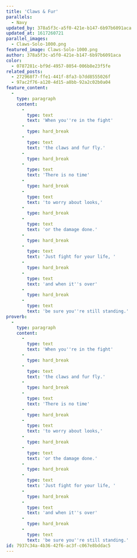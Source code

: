 ```yaml
---
title: 'Claws & Fur'
parallels:
  - Navy
updated_by: 378a5f3c-a5f0-421e-b147-6b97b6091aca
updated_at: 1617260721
parallel_images:
  - Claws-Solo-1000.png
featured_image: Claws-Solo-1000.png
author: 378a5f3c-a5f0-421e-b147-6b97b6091aca
color:
  - 0787281c-bf9d-4957-8054-006b8e23f5fe
related_posts:
  - 272968f7-ffe1-441f-8fa3-b7dd8555026f
  - 97ac2f76-a120-4d15-a8bb-92a2c02b0a04
feature_content:
  -
    type: paragraph
    content:
      -
        type: text
        text: 'When you''re in the fight'
      -
        type: hard_break
      -
        type: text
        text: 'the claws and fur fly.'
      -
        type: hard_break
      -
        type: text
        text: 'There is no time'
      -
        type: hard_break
      -
        type: text
        text: 'to worry about looks,'
      -
        type: hard_break
      -
        type: text
        text: 'or the damage done.'
      -
        type: hard_break
      -
        type: text
        text: 'Just fight for your life, '
      -
        type: hard_break
      -
        type: text
        text: 'and when it''s over'
      -
        type: hard_break
      -
        type: text
        text: 'be sure you''re still standing.'
proverb:
  -
    type: paragraph
    content:
      -
        type: text
        text: 'When you''re in the fight'
      -
        type: hard_break
      -
        type: text
        text: 'the claws and fur fly.'
      -
        type: hard_break
      -
        type: text
        text: 'There is no time'
      -
        type: hard_break
      -
        type: text
        text: 'to worry about looks,'
      -
        type: hard_break
      -
        type: text
        text: 'or the damage done.'
      -
        type: hard_break
      -
        type: text
        text: 'Just fight for your life, '
      -
        type: hard_break
      -
        type: text
        text: 'and when it''s over'
      -
        type: hard_break
      -
        type: text
        text: 'be sure you''re still standing.'
id: 7937c34a-4b36-42f6-ac3f-c067e8bddac5
---
```

